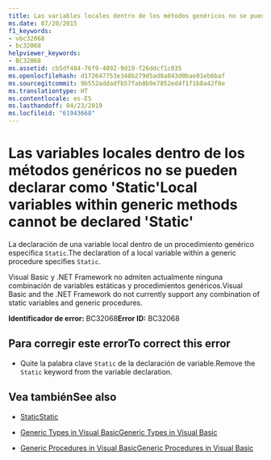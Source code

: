 ```yaml
---
title: Las variables locales dentro de los métodos genéricos no se pueden declarar como 'Static'
ms.date: 07/20/2015
f1_keywords:
- vbc32068
- bc32068
helpviewer_keywords:
- BC32068
ms.assetid: cb5df484-76f9-4092-9d19-f26ddcf1c035
ms.openlocfilehash: d172647753e348b279d5ad8a043d0bae01eb6baf
ms.sourcegitcommit: 9b552addadfb57fab0b9e7852ed4f1f1b8a42f8e
ms.translationtype: HT
ms.contentlocale: es-ES
ms.lasthandoff: 04/23/2019
ms.locfileid: "61943668"
---
```

# <a name="local-variables-within-generic-methods-cannot-be-declared-static"></a><span data-ttu-id="98676-102">Las variables locales dentro de los métodos genéricos no se pueden declarar como 'Static'</span><span class="sxs-lookup"><span data-stu-id="98676-102">Local variables within generic methods cannot be declared 'Static'</span></span>
<span data-ttu-id="98676-103">La declaración de una variable local dentro de un procedimiento genérico especifica `Static`.</span><span class="sxs-lookup"><span data-stu-id="98676-103">The declaration of a local variable within a generic procedure specifies `Static`.</span></span>  
  
 <span data-ttu-id="98676-104">Visual Basic y .NET Framework no admiten actualmente ninguna combinación de variables estáticas y procedimientos genéricos.</span><span class="sxs-lookup"><span data-stu-id="98676-104">Visual Basic and the .NET Framework do not currently support any combination of static variables and generic procedures.</span></span>  
  
 <span data-ttu-id="98676-105">**Identificador de error:** BC32068</span><span class="sxs-lookup"><span data-stu-id="98676-105">**Error ID:** BC32068</span></span>  
  
## <a name="to-correct-this-error"></a><span data-ttu-id="98676-106">Para corregir este error</span><span class="sxs-lookup"><span data-stu-id="98676-106">To correct this error</span></span>  
  
- <span data-ttu-id="98676-107">Quite la palabra clave `Static` de la declaración de variable.</span><span class="sxs-lookup"><span data-stu-id="98676-107">Remove the `Static` keyword from the variable declaration.</span></span>  
  
## <a name="see-also"></a><span data-ttu-id="98676-108">Vea también</span><span class="sxs-lookup"><span data-stu-id="98676-108">See also</span></span>

- [<span data-ttu-id="98676-109">Static</span><span class="sxs-lookup"><span data-stu-id="98676-109">Static</span></span>](../../visual-basic/language-reference/modifiers/static.md)

- [<span data-ttu-id="98676-110">Generic Types in Visual Basic</span><span class="sxs-lookup"><span data-stu-id="98676-110">Generic Types in Visual Basic</span></span>](../../visual-basic/programming-guide/language-features/data-types/generic-types.md)
- [<span data-ttu-id="98676-111">Generic Procedures in Visual Basic</span><span class="sxs-lookup"><span data-stu-id="98676-111">Generic Procedures in Visual Basic</span></span>](../../visual-basic/programming-guide/language-features/data-types/generic-procedures.md)
